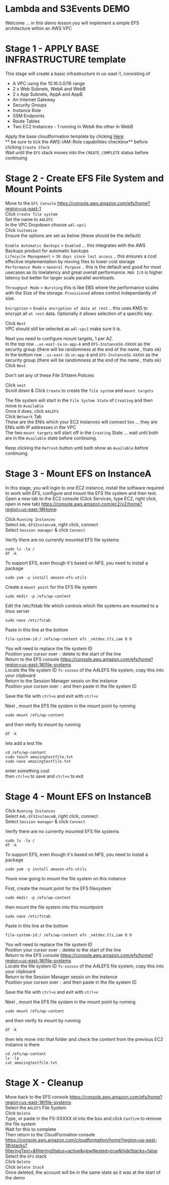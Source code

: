 # Lambda and S3Events DEMO

Welcome ... in this demo lesson you will implement a simple EFS architecture within an AWS VPC  

# Stage 1 - APPLY BASE INFRASTRUCTURE template  
This stage will create a basic infrastructure in us-east-1, consisting of  

- A VPC using the 10.16.0.0/16 range  
- 2 x Web Subnets, WebA and WebB  
- 2 x App Subnets, AppA and AppB  
- An Internet Gateway  
- Security Groups  
- Instance Role  
- SSM Endpoints  
- Route Tables  
- Two EC2 Instances - 1 running in WebA the other in WebB  

Apply the base cloudformation template by clicking [Here](https://console.aws.amazon.com/cloudformation/home?region=us-east-1#/stacks/quickcreate?templateURL=https://learn-cantrill-labs.s3.amazonaws.com/aws-simple-demos/aws_simple_efs/EFSInfra.yaml&stackName=EFS)  
** be sure to tick the AWS::IAM::Role capabilities checkbox** before clicking `Create STack`  
Wait until the `EFS` stack moves into the `CREATE_COMPLETE` status before continuing  

# Stage 2 - Create EFS File System and Mount Points  
Move to the `EFS Console` https://console.aws.amazon.com/efs/home?region=us-east-1  
Click `Create file system`  
Set the name to `A4LEFS`  
In the VPC Dropdown choose `a4l-vpc1`  
Click `Customize`  
Ensure the options are set as below (these should be the default)  

`Enable Automatic Backups` = `Enabled` ... this integrates with the AWS Backups product for automatic backups  
`Lifecycle Management` = `30 days since last access` .. this ensures a cost effective implementation by moving files to lower cost storage  
`Performance Mode` = `General Purpose` .. this is the default and good for most usecases as its lowlatency and great overall performance. `MAX I/O` is higher latency but better for larger  scale parallel workloads.  

`Throughput Mode` = `Bursting` this is like EBS where the performance scales with the Size of the storage. `Provisioned` allows control independantly of size.  
 
`Encryption` = `Enable encryption of data at rest` .. this uses KMS to encrypt all `at rest` data. Optionally it allows selection of a specific key.  

Click `Next`  
VPC should still be selected as `a4l-vpc1` make sure it is.  

Next you need to configure mount targets, 1 per AZ.  
In the top row ...`us-east-1a` `sn-app-A` and `EFS-InstanceSG-XXXXX` as the security group (there will be randomness at the end of the name , thats ok)  
In the bottom row .. `us-east-1b` `sn-app-B` and `EFS-InstanceSG-XXXXX` as the security group (there will be randomness at the end of the name , thats ok)  
Click `Next`  

Don't set any of these File SYstem Policies  

Click `next`  
Scroll down & Click `Create` to create the `file system` and `mount targets`  

The file system will start in the `File System State` of `Creating` and then move to `Available`  
Once it does, click `A4LEFS`  
Click `Network` Tab  
These are the ENIs which your EC2 instances will connect too ... they are ENIs with IP addresses in the VPC  
The two `mount targets` will start off in the `Creating` State ... wait until both are in the `Available` state before continuing.  

Keep clicking the `Refresh` button until both show as `Available` before continuing.  


# Stage 3 - Mount EFS on InstanceA  
In this stage, you will login to one EC2 instance, install the software required to work with EFS, configure and mount the EFS file system and then test.  
Open a new tab to the EC2 console (Click Services, type EC2, right click, open in new tab)  https://console.aws.amazon.com/ec2/v2/home?region=us-east-1#Home:  

Click `Running Instances`  
Select `A4L-EFSInstanceA`, right click, connect  
Select `Session manager` & click `Connect`  

Verify there are no currently mounted EFS file systems  

```
sudo ls -la /
df -k
```

To support EFS, even though it's based on NFS, you need to install a package  
```
sudo yum -y install amazon-efs-utils
```

Create a `mount point` for the EFS file system  
```
sudo mkdir -p /efs/wp-content
```

Edit the /etc/fstab file which controls which file systems are mounted to a linux server  

```
sudo nano /etc/fstab
```

Paste in this line at the bottom  
```
file-system-id:/ /efs/wp-content efs _netdev,tls,iam 0 0
```

You will need to replace the file system ID  
Position your cursor over `:` delete to the start of the line  
Return to the EFS console https://console.aws.amazon.com/efs/home?region=us-east-1#/file-systems  
Locate the file system ID `fs-xxxxxx` of the A4LEFS file system, copy this into your clipboard  
Return to the Session Manager sessio on the instance  
Position your curson over `:` and then paste in the file system ID  

Save the file with `ctrl+o` and exit with `ctrl+x`  

Next , mount the EFS file system in the mount point by running  
```
sudo mount /efs/wp-content  
```

and then verify its mount by running  
```
df -k
```

lets add a test file  
```
cd /efs/wp-content
sudo touch amazingtestfile.txt
sudo nano amazingtestfile.txt
```
enter something cool  
then `ctrl+o` to save and `ctrl+x` to exit  




# Stage 4 - Mount EFS on InstanceB
Click `Running Instances`  
Select `A4L-EFSInstanceB`, right click, connect  
Select `Session manager` & click `Connect`  

Verify there are no currently mounted EFS file systems  

```
sudo ls -la /
df -k
```

To support EFS, even though it's based on NFS, you need to install a package  
```
sudo yum -y install amazon-efs-utils
```

Youre now going to mount the file system on this instance  

First, create the mount point for the EFS filesystem  

```
sudo mkdir -p /efs/wp-content
```

then mount the file system into this mountpoint  

```
sudo nano /etc/fstab
```

Paste in this line at the bottom  

```
file-system-id:/ /efs/wp-content efs _netdev,tls,iam 0 0
```

You will need to replace the file system ID  
Position your cursor over `:` delete to the start of the line  
Return to the EFS console https://console.aws.amazon.com/efs/home?region=us-east-1#/file-systems  
Locate the file system ID `fs-xxxxxx` of the A4LEFS file system, copy this into your clipboard  
Return to the Session Manager sessio on the instance  
Position your curson over `:` and then paste in the file system ID  

Save the file with `ctrl+o` and exit with `ctrl+x`  

Next , mount the EFS file system in the mount point by running  
```
sudo mount /efs/wp-content
```

and then verify its mount by running  
```
df -k
```

then lets move into that folder and check the content from the previous EC2 instance is there  

```
cd /efs/wp-content
ls -la
cat amazingtestfile.txt
```


# Stage X - Cleanup
Move back to the EFS console https://console.aws.amazon.com/efs/home?region=us-east-1#/file-systems  
Select the `A4LEFS` File System  
Click `Delete`  
Type, or paste in the FS-XXXXX id into the box and click `Confirm` to remove the file system  
Wait for this to complete  
Then return to the CloudFormation console https://console.aws.amazon.com/cloudformation/home?region=us-east-1#/stacks?filteringText=&filteringStatus=active&viewNested=true&hideStacks=false  
Select the `EFS` stack  
Click `Delete`  
Click `Delete Stack`  
Once deleted, the account will be in the same state as it was at the start of the demo  



